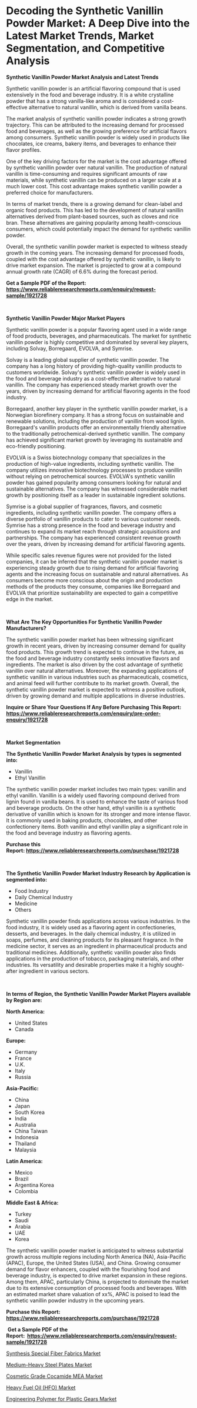 <p><h1>Decoding the Synthetic Vanillin Powder Market: A Deep Dive into the Latest Market Trends, Market Segmentation, and Competitive Analysis</h1></p><p><strong>Synthetic Vanillin Powder Market Analysis and Latest Trends</strong></p>
<p><p>Synthetic vanillin powder is an artificial flavoring compound that is used extensively in the food and beverage industry. It is a white crystalline powder that has a strong vanilla-like aroma and is considered a cost-effective alternative to natural vanillin, which is derived from vanilla beans.</p><p>The market analysis of synthetic vanillin powder indicates a strong growth trajectory. This can be attributed to the increasing demand for processed food and beverages, as well as the growing preference for artificial flavors among consumers. Synthetic vanillin powder is widely used in products like chocolates, ice creams, bakery items, and beverages to enhance their flavor profiles.</p><p>One of the key driving factors for the market is the cost advantage offered by synthetic vanillin powder over natural vanillin. The production of natural vanillin is time-consuming and requires significant amounts of raw materials, while synthetic vanillin can be produced on a larger scale at a much lower cost. This cost advantage makes synthetic vanillin powder a preferred choice for manufacturers.</p><p>In terms of market trends, there is a growing demand for clean-label and organic food products. This has led to the development of natural vanillin alternatives derived from plant-based sources, such as cloves and rice bran. These alternatives are gaining popularity among health-conscious consumers, which could potentially impact the demand for synthetic vanillin powder.</p><p>Overall, the synthetic vanillin powder market is expected to witness steady growth in the coming years. The increasing demand for processed foods, coupled with the cost advantage offered by synthetic vanillin, is likely to drive market expansion. The market is projected to grow at a compound annual growth rate (CAGR) of 6.6% during the forecast period.</p></p>
<p><strong>Get a Sample PDF of the Report:&nbsp; <a href="https://www.reliableresearchreports.com/enquiry/request-sample/1921728">https://www.reliableresearchreports.com/enquiry/request-sample/1921728</a></strong></p>
<p>&nbsp;</p>
<p><strong>Synthetic Vanillin Powder Major Market Players</strong></p>
<p><p>Synthetic vanillin powder is a popular flavoring agent used in a wide range of food products, beverages, and pharmaceuticals. The market for synthetic vanillin powder is highly competitive and dominated by several key players, including Solvay, Borregaard, EVOLVA, and Symrise.</p><p>Solvay is a leading global supplier of synthetic vanillin powder. The company has a long history of providing high-quality vanillin products to customers worldwide. Solvay's synthetic vanillin powder is widely used in the food and beverage industry as a cost-effective alternative to natural vanillin. The company has experienced steady market growth over the years, driven by increasing demand for artificial flavoring agents in the food industry.</p><p>Borregaard, another key player in the synthetic vanillin powder market, is a Norwegian biorefinery company. It has a strong focus on sustainable and renewable solutions, including the production of vanillin from wood lignin. Borregaard's vanillin products offer an environmentally friendly alternative to the traditionally petrochemical-derived synthetic vanillin. The company has achieved significant market growth by leveraging its sustainable and eco-friendly positioning.</p><p>EVOLVA is a Swiss biotechnology company that specializes in the production of high-value ingredients, including synthetic vanillin. The company utilizes innovative biotechnology processes to produce vanillin without relying on petrochemical sources. EVOLVA's synthetic vanillin powder has gained popularity among consumers looking for natural and sustainable alternatives. The company has witnessed considerable market growth by positioning itself as a leader in sustainable ingredient solutions.</p><p>Symrise is a global supplier of fragrances, flavors, and cosmetic ingredients, including synthetic vanillin powder. The company offers a diverse portfolio of vanillin products to cater to various customer needs. Symrise has a strong presence in the food and beverage industry and continues to expand its market reach through strategic acquisitions and partnerships. The company has experienced consistent revenue growth over the years, driven by increasing demand for artificial flavoring agents.</p><p>While specific sales revenue figures were not provided for the listed companies, it can be inferred that the synthetic vanillin powder market is experiencing steady growth due to rising demand for artificial flavoring agents and the increasing focus on sustainable and natural alternatives. As consumers become more conscious about the origin and production methods of the products they consume, companies like Borregaard and EVOLVA that prioritize sustainability are expected to gain a competitive edge in the market.</p></p>
<p>&nbsp;</p>
<p><strong>What Are The Key Opportunities For Synthetic Vanillin Powder Manufacturers?</strong></p>
<p><p>The synthetic vanillin powder market has been witnessing significant growth in recent years, driven by increasing consumer demand for quality food products. This growth trend is expected to continue in the future, as the food and beverage industry constantly seeks innovative flavors and ingredients. The market is also driven by the cost advantage of synthetic vanillin over natural alternatives. Moreover, the expanding applications of synthetic vanillin in various industries such as pharmaceuticals, cosmetics, and animal feed will further contribute to its market growth. Overall, the synthetic vanillin powder market is expected to witness a positive outlook, driven by growing demand and multiple applications in diverse industries.</p></p>
<p><strong>Inquire or Share Your Questions If Any Before Purchasing This Report: <a href="https://www.reliableresearchreports.com/enquiry/pre-order-enquiry/1921728">https://www.reliableresearchreports.com/enquiry/pre-order-enquiry/1921728</a></strong></p>
<p>&nbsp;</p>
<p><strong>Market Segmentation</strong></p>
<p><strong>The Synthetic Vanillin Powder Market Analysis by types is segmented into:</strong></p>
<p><ul><li>Vanillin</li><li>Ethyl Vanillin</li></ul></p>
<p><p>The synthetic vanillin powder market includes two main types: vanillin and ethyl vanillin. Vanillin is a widely used flavoring compound derived from lignin found in vanilla beans. It is used to enhance the taste of various food and beverage products. On the other hand, ethyl vanillin is a synthetic derivative of vanillin which is known for its stronger and more intense flavor. It is commonly used in baking products, chocolates, and other confectionery items. Both vanillin and ethyl vanillin play a significant role in the food and beverage industry as flavoring agents.</p></p>
<p><strong>Purchase this Report:&nbsp;<a href="https://www.reliableresearchreports.com/purchase/1921728">https://www.reliableresearchreports.com/purchase/1921728</a></strong></p>
<p>&nbsp;</p>
<p><strong>The Synthetic Vanillin Powder Market Industry Research by Application is segmented into:</strong></p>
<p><ul><li>Food Industry</li><li>Daily Chemical Industry</li><li>Medicine</li><li>Others</li></ul></p>
<p><p>Synthetic vanillin powder finds applications across various industries. In the food industry, it is widely used as a flavoring agent in confectioneries, desserts, and beverages. In the daily chemical industry, it is utilized in soaps, perfumes, and cleaning products for its pleasant fragrance. In the medicine sector, it serves as an ingredient in pharmaceutical products and traditional medicines. Additionally, synthetic vanillin powder also finds applications in the production of tobacco, packaging materials, and other industries. Its versatility and desirable properties make it a highly sought-after ingredient in various sectors.</p></p>
<p>&nbsp;</p>
<p><strong>In terms of Region, the Synthetic Vanillin Powder Market Players available by Region are:</strong></p>
<p>
    <p> <strong> North America: </strong>
        <ul>
            <li>United States</li>
            <li>Canada</li>
        </ul>
        </p> 
    <p> <strong> Europe: </strong>
        <ul>
            <li>Germany</li>
            <li>France</li>
            <li>U.K.</li>
            <li>Italy</li>
            <li>Russia</li>
        </ul>
        </p> 
    <p> <strong> Asia-Pacific: </strong>
        <ul>
            <li>China</li>
            <li>Japan</li>
            <li>South Korea</li>
            <li>India</li>
            <li>Australia</li>
            <li>China Taiwan</li>
            <li>Indonesia</li>
            <li>Thailand</li>
            <li>Malaysia</li>
        </ul>
        </p> 
    <p> <strong> Latin America: </strong>
        <ul>
            <li>Mexico</li>
            <li>Brazil</li>
            <li>Argentina Korea</li>
            <li>Colombia</li>
        </ul>
        </p> 
    <p> <strong> Middle East & Africa: </strong>
        <ul>
            <li>Turkey</li>
            <li>Saudi</li>
            <li>Arabia</li>
            <li>UAE</li>
            <li>Korea</li>
        </ul>
    </p>
    </p>
<p><p>The synthetic vanillin powder market is anticipated to witness substantial growth across multiple regions including North America (NA), Asia-Pacific (APAC), Europe, the United States (USA), and China. Growing consumer demand for flavor enhancers, coupled with the flourishing food and beverage industry, is expected to drive market expansion in these regions. Among them, APAC, particularly China, is projected to dominate the market due to its extensive consumption of processed foods and beverages. With an estimated market share valuation of xx%, APAC is poised to lead the synthetic vanillin powder industry in the upcoming years.</p></p>
<p><strong>Purchase this Report: <a href="https://www.reliableresearchreports.com/purchase/1921728">https://www.reliableresearchreports.com/purchase/1921728</a></strong></p>
<p>&nbsp;<strong>Get a Sample PDF of the Report:&nbsp;&nbsp;<a href="https://www.reliableresearchreports.com/enquiry/request-sample/1921728">https://www.reliableresearchreports.com/enquiry/request-sample/1921728</a></strong></p>
<p><strong></strong></p>
<p><p><a href="https://github.com/sofayahoo2023/Market-Research-Report-List-2/blob/main/synthesis-special-fiber-fabrics-market.md">Synthesis Special Fiber Fabrics Market</a></p><p><a href="https://github.com/lbird53714/Market-Research-Report-List-2/blob/main/medium-heavy-steel-plates-market.md">Medium-Heavy Steel Plates Market</a></p><p><a href="https://github.com/mabutironaldo/Market-Research-Report-List-2/blob/main/cosmetic-grade-cocamide-mea-market.md">Cosmetic Grade Cocamide MEA Market</a></p><p><a href="https://github.com/pizolina/Market-Research-Report-List-2/blob/main/heavy-fuel-oil-hfo-market.md">Heavy Fuel Oil (HFO) Market</a></p><p><a href="https://github.com/vimar16th/Market-Research-Report-List-2/blob/main/engineering-polymer-for-plastic-gears-market.md">Engineering Polymer for Plastic Gears Market</a></p></p>